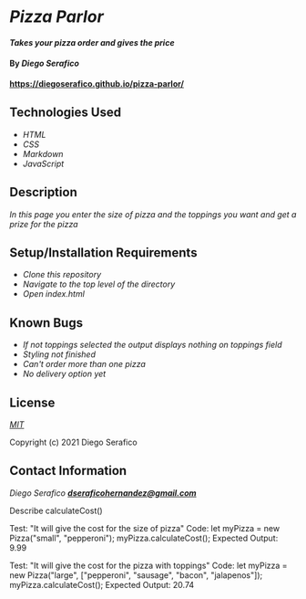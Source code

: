 # _Pizza Parlor_

#### _Takes your pizza order and gives the price_

#### By _**Diego Serafico**_

**https://diegoserafico.github.io/pizza-parlor/**

## Technologies Used

* _HTML_
* _CSS_
* _Markdown_
* _JavaScript_

## Description

_In this page you enter the size of pizza and the toppings you want and get a prize for the pizza_

## Setup/Installation Requirements

* _Clone this repository_
* _Navigate to the top level of the directory_
* _Open index.html_

## Known Bugs

* _If not toppings selected the output displays nothing on toppings field_
* _Styling not finished_
* _Can't order more than one pizza_
* _No delivery option yet_

## License

_[MIT](https://opensource.org/licenses/MIT)_

Copyright (c) 2021 Diego Serafico

## Contact Information

_Diego Serafico **dseraficohernandez@gmail.com**_

Describe calculateCost()

Test: "It will give the cost for the size of pizza"
Code: 
let myPizza = new Pizza("small", "pepperoni");
myPizza.calculateCost();
Expected Output: 9.99

Test: "It will give the cost for the pizza with toppings"
Code:
let myPizza = new Pizza("large", ["pepperoni", "sausage", "bacon", "jalapenos"]);
myPizza.calculateCost();
Expected Output: 20.74